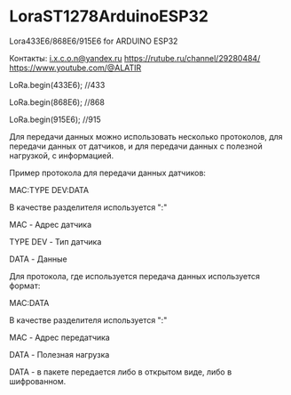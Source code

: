 # LoraST1278ArduinoESP32
Lora433E6/868E6/915E6 for ARDUINO ESP32

Контакты:
i.x.c.o.n@yandex.ru
https://rutube.ru/channel/29280484/
https://www.youtube.com/@ALATIR

LoRa.begin(433E6); //433

LoRa.begin(868E6); //868

LoRa.begin(915E6); //915

Для  передачи  данных можно использовать  несколько  протоколов,  для передачи  данных от датчиков, и  для передачи  данных с полезной нагрузкой, с  информацией.

Пример протокола  для  передачи  данных датчиков:

MAC:TYPE DEV:DATA

В качестве  разделителя используется ":"

MAC - Адрес датчика 

TYPE DEV - Тип  датчика 

DATA - Данные 

Для протокола, где используется передача данных используется формат:

MAC:DATA

В качестве разделителя  используется ":"

MAC - Адрес передатчика

DATA - Полезная нагрузка

DATA - в  пакете  передается  либо в  открытом виде, либо в шифрованном.
